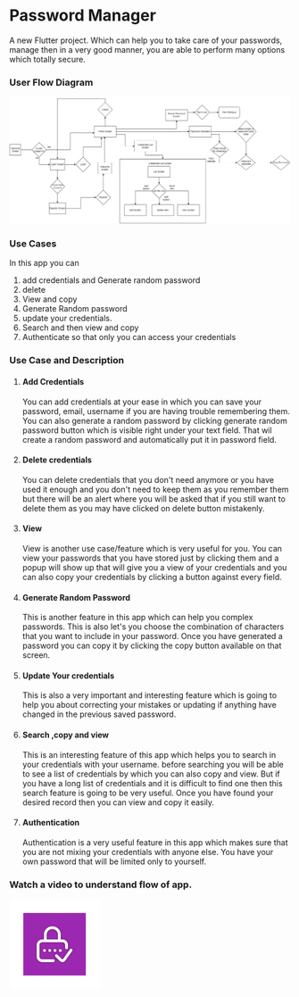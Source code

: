 # Password Manager
A new Flutter project. Which can help you to take care of your passwords, manage then in a very good manner, you are able to perform many options which totally secure.

### User Flow Diagram

![](image/user_flow_diagram.png)

### Use Cases
In this app you can
1. add credentials and Generate random password
2. delete
3. View and copy
4. Generate Random password 
5. update your credentials.
6. Search and then view and copy
7. Authenticate so that only you can access your credentials

### Use Case and Description

1. #### Add Credentials
    You can add credentials at your ease in which you can save your password, email, username if you are having trouble remembering them.
You can also generate a random password by clicking generate random password button which is visible right under your text field. That
wil create a random password and automatically put it in password field.
2. #### Delete credentials
    You can delete credentials that you don't need anymore or you have used it enough and you don't need to keep them as you remember
them but there will be an alert where you will be asked that if you still want to delete them as you may have clicked on delete button
mistakenly.
3. #### View
    View is another use case/feature which is very useful for you. You can view your passwords that you have stored just by clicking 
them and a popup will show up that will give you a view of your credentials and you can also copy your credentials by clicking a button 
against every field.
4. #### Generate Random Password
    This is another feature in this app which can help you complex passwords. This is also let's you choose the combination of characters
that you want to include in your password. Once you have generated a password you can copy it by clicking the copy button available on
that screen.
5. #### Update Your credentials
    This is also a very important and interesting feature which is going to help you about correcting your mistakes or updating if 
anything have changed in the previous saved password. 
6. #### Search ,copy and view
    This is an interesting feature of this app which helps you to search in your credentials with your username. before searching you
will be able to see a list of credentials by which you can also copy and view. But if you have a long list of credentials and it is 
difficult to find one then this search feature is going to be very useful. Once you have found your desired record then you can view 
and copy it easily.
7. #### Authentication
    Authentication is a very useful feature in this app which makes sure that you are not mixing your credentials with anyone else. 
You have your own password that will be limited only to yourself.


### Watch a video to understand flow of app.

[![Watch the video](image/ic_launcher_foreground.png)](https://www.youtube.com/watch?v=Rr890cZD4Xs)

